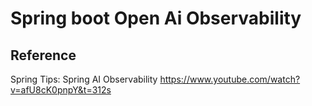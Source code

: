 # Spring boot Open Ai Observability
## Reference
Spring Tips: Spring AI Observability
https://www.youtube.com/watch?v=afU8cK0pnpY&t=312s

